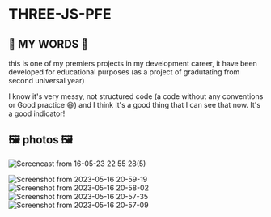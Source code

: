 # THREE-JS-PFE

## 🎤 MY WORDS 🎤

this is one of my premiers projects in my development career, it have been developed for educational purposes (as a project of gradutating from second universal year)

I know it's very messy, not structured code (a code without any conventions or Good practice 😆) and I think it's a good thing that I can see that now. It's a good indicator!


## 🖼 photos 🖼
![Screencast from 16-05-23 22 55 28(5)](https://github.com/Mohanad-ALNUNU/THREE-JS-PFE/assets/61779813/c7a9e67e-9262-4403-b8cb-82cace1596c5)

![Screenshot from 2023-05-16 20-59-19](https://github.com/Mohanad-ALNUNU/THREE-JS-PFE/assets/61779813/c40b0d33-7247-4445-bb2a-0e4ecd65e5d9)
![Screenshot from 2023-05-16 20-58-02](https://github.com/Mohanad-ALNUNU/THREE-JS-PFE/assets/61779813/8ea2ef98-4a03-42e3-9176-a70d28abfbb0)
![Screenshot from 2023-05-16 20-57-35](https://github.com/Mohanad-ALNUNU/THREE-JS-PFE/assets/61779813/a19d8137-63ab-4c1e-a143-42941d896ce6)
![Screenshot from 2023-05-16 20-57-09](https://github.com/Mohanad-ALNUNU/THREE-JS-PFE/assets/61779813/0b82c10a-0f73-4498-8b6d-83c3a46fd426)

